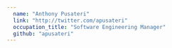 ```yaml
---
  name: "Anthony Pusateri"
  link: "http://twitter.com/apusateri"
  occupation_title: "Software Engineering Manager"
  github: "apusateri"
---
```

